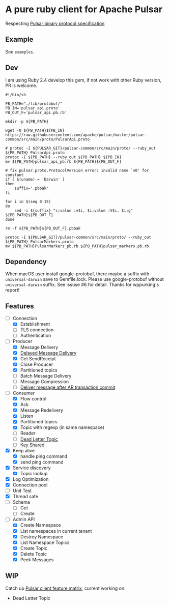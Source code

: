 # A pure ruby client for Apache Pulsar

Respecting [Pulsar binary protocol specification][2]

## Example

See `examples`.

## Dev

I am using Ruby 2.4 develop this gem, if not work with other Ruby version, PR is welcome.

```shell
#!/bin/sh

PB_PATH="./lib/protobuf/"
PB_IN='pulsar_api.proto'
PB_OUT_F='pulsar_api.pb.rb'

mkdir -p ${PB_PATH}

wget -O ${PB_PATH}${PB_IN} https://raw.githubusercontent.com/apache/pulsar/master/pulsar-common/src/main/proto/PulsarApi.proto

# protoc -I ${PULSAR_GIT}/pulsar-common/src/main/proto/ --ruby_out ${PB_PATH} PulsarApi.proto
protoc -I ${PB_PATH} --ruby_out ${PB_PATH} ${PB_IN}
mv ${PB_PATH}pulsar_api_pb.rb ${PB_PATH}${PB_OUT_F}

# fix pulsar.proto.ProtocolVersion error: invalid name `v0' for constant
if [ $(uname) = 'Darwin' ]
then
    suffix='.pbbak'
fi

for i in $(seq 0 15)
do
    sed -i ${suffix} "s;value :v$i, $i;value :V$i, $i;g" ${PB_PATH}${PB_OUT_F}
done

rm -f ${PB_PATH}${PB_OUT_F}.pbbak

protoc -I ${PULSAR_GIT}/pulsar-common/src/main/proto/ --ruby_out ${PB_PATH} PulsarMarkers.proto
mv ${PB_PATH}PulsarMarkers_pb.rb ${PB_PATH}pulsar_markers.pb.rb
```

## Dependency

When macOS user install google-protobuf, there maybe a suffix with `universal-darwin` save to Gemfile.lock. Please use google-protobuf without `universal-darwin` suffix. See issuse #6 for detail. Thanks for wppurking's report!

## Features

- [ ] Connection
  - [x] Establishment
  - [ ] TLS connection
  - [ ] Authentication
- [ ] Producer
  - [x] Message Delivery
  - [x] [Delayed Message Delivery][1]
  - [x] Get SendReceipt
  - [x] Close Producer
  - [x] Partitioned topics
  - [ ] Batch Message Delivery
  - [ ] Message Compression
  - [ ] [Deliver message after AR transaction commit][3]
- [ ] Consumer
  - [x] Flow control
  - [x] Ack
  - [x] Message Redelivery
  - [x] Listen
  - [x] Partitioned topics
  - [x] Topic with regexp (in same namespace)
  - [ ] Reader
  - [ ] [Dead Letter Topic][4]
  - [ ] [Key Shared][6]
- [x] Keep alive
  - [x] handle ping command
  - [x] send ping command
- [x] Service discovery
  - [x] Topic lookup
- [x] Log Optimization
- [x] Connection pool
- [ ] Unit Test
- [x] Thread safe
- [ ] Schema
  - [ ] Get
  - [ ] Create
- [ ] Admin API
  - [x] Create Namespace
  - [x] List namespaces in current tenant
  - [x] Destroy Namespace
  - [x] List Namespace Topics
  - [x] Create Topic
  - [x] Delete Topic
  - [x] Peek Messages

## WIP

Catch up [Pulsar client feature matrix][5], current working on:

- Dead Letter Topic

[1]: https://github.com/apache/pulsar/wiki/PIP-26%3A-Delayed-Message-Delivery "PIP 26: Delayed Message Delivery"
[2]: https://pulsar.apache.org/docs/en/develop-binary-protocol/ "Pulsar binary protocol specification"
[3]: https://github.com/Envek/after_commit_everywhere "after commit everywhere"
[4]: https://github.com/apache/pulsar/wiki/PIP-22:-Pulsar-Dead-Letter-Topic "PIP 22: Pulsar Dead Letter Topic"
[5]: https://github.com/apache/pulsar/wiki/Client-Features-Matrix "Pulsar client feature matrix"
[6]: https://pulsar.apache.org/docs/en/concepts-messaging/#key_shared "consumer key_shared mode"
